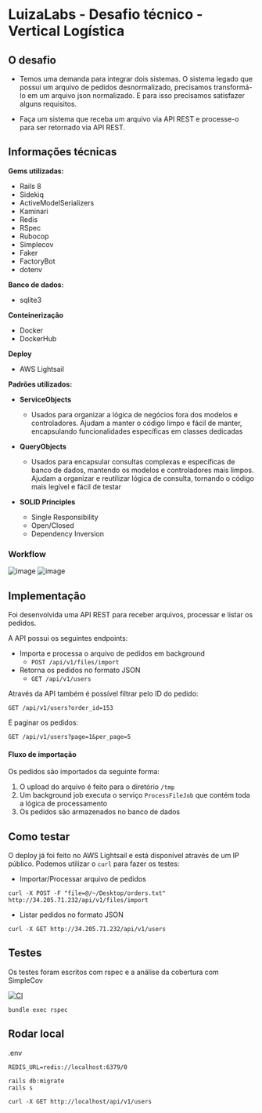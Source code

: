 # LuizaLabs - Desafio técnico - Vertical Logística

## O desafio
- Temos uma demanda para integrar dois sistemas. O sistema legado que possui um arquivo de pedidos desnormalizado, precisamos transformá-lo em um arquivo json normalizado. E para isso precisamos satisfazer alguns requisitos.

- Faça um sistema que receba um arquivo via API REST e processe-o para ser retornado via API REST.

## Informações técnicas
**Gems utilizadas:**
- Rails 8
- Sidekiq
- ActiveModelSerializers
- Kaminari
- Redis
- RSpec
- Rubocop
- Simplecov
- Faker
- FactoryBot
- dotenv

**Banco de dados:**
- sqlite3

**Conteinerização**
- Docker
- DockerHub

**Deploy**
  - AWS Lightsail

**Padrões utilizados:**
- **ServiceObjects**
    - Usados para organizar a lógica de negócios fora dos modelos e controladores. Ajudam a manter o código limpo e fácil de manter, encapsulando funcionalidades específicas em classes dedicadas

- **QueryObjects**
    - Usados para encapsular consultas complexas e específicas de banco de dados, mantendo os modelos e controladores mais limpos. Ajudam a organizar e reutilizar lógica de consulta, tornando o código mais legível e fácil de testar

- **SOLID Principles**
  - Single Responsibility
  - Open/Closed
  - Dependency Inversion

### Workflow  

![image](https://github.com/user-attachments/assets/6a92e721-3a63-4684-a984-eeaa292a7645)
![image](https://github.com/user-attachments/assets/116d978f-52ec-49e5-aa82-cfe8289a9d3e)

## Implementação

Foi desenvolvida uma API REST para receber arquivos, processar e listar os pedidos.

A API possui os seguintes endpoints:

- Importa e processa o arquivo de pedidos em background
    - ```POST /api/v1/files/import```
- Retorna os pedidos no formato JSON
    - ```GET /api/v1/users```

Através da API também é possível filtrar pelo ID do pedido:  
```
GET /api/v1/users?order_id=153
```

E paginar os pedidos:
```
GET /api/v1/users?page=1&per_page=5
```

#### Fluxo de importação
Os pedidos são importados da seguinte forma:
1. O upload do arquivo é feito para o diretório `/tmp`
2. Um background job executa o serviço `ProcessFileJob` que contém toda a lógica de processamento
3. Os pedidos são armazenados no banco de dados

## Como testar

O deploy já foi feito no AWS Lightsail e está disponível através de um IP público.
Podemos utilizar o `curl` para fazer os testes:

- Importar/Processar arquivo de pedidos
```
curl -X POST -F "file=@/~/Desktop/orders.txt" http://34.205.71.232/api/v1/files/import
```

- Listar pedidos no formato JSON
```
curl -X GET http://34.205.71.232/api/v1/users
```

## Testes
Os testes foram escritos com rspec e a análise da cobertura com SimpleCov

[![CI](https://github.com/guilhermemellonascimento/desafio_luizalabs/actions/workflows/ci.yml/badge.svg)](https://github.com/guilhermemellonascimento/desafio_luizalabs/actions/workflows/ci.yml)

```
bundle exec rspec
```

## Rodar local
 
.env
```
REDIS_URL=redis://localhost:6379/0
```

```
rails db:migrate
rails s
```

```
curl -X GET http://localhost/api/v1/users
```
